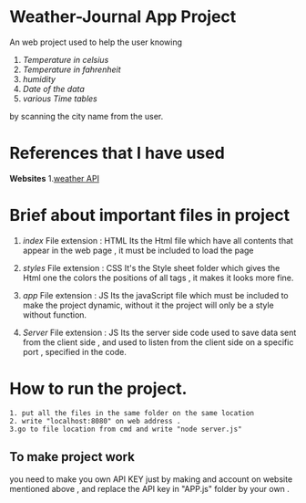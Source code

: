 # Weather-Journal App Project

An web project used to help the user knowing

1. _Temperature in celsius_
2. _Temperature in fahrenheit_
3. _humidity_
4. _Date of the data_
5. _various Time tables_

by scanning the city name from the user.

# References that I have used

**Websites** 
1.[weather API ](https://www.worldweatheronline.com/developer/)


# Brief about important files in project

1. _index_
	File extension : HTML
	Its the Html file which have all contents that appear in the web page ,
	it must be included to load the page

2. _styles_
	File extension : CSS
	It's the Style sheet folder which gives the Html one the colors the positions of all tags , it makes it looks more fine.

3. _app_
	File extension : JS
	Its the javaScript file which must be included to make the project dynamic,
	without it the project will only be a style without function.

4. _Server_
	File extension : JS
	Its the server side code used to save data sent from the client side , and 
	used to listen from the client side on a specific port , specified in the code.
	


# How to run the project.

	1. put all the files in the same folder on the same location
	2. write "localhost:8080" on web address .
	3.go to file location from cmd and write "node server.js"


## To make project work

you need to make you own API KEY just by making and account on website mentioned above , and replace the API key in "APP.js" folder by your own . 
 

